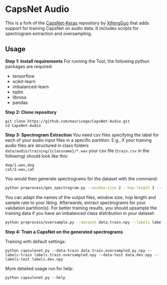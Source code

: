 # CapsNet Audio
This is a fork of the [CapsNet-Keras](https://github.com/XifengGuo/CapsNet-Keras.git) repository by [XifengGuo](https://github.com/XifengGuo) that adds support for training CapsNet on audio data. It includes scripts for spectrogram extraction and oversampling.


## Usage

**Step 1: Install requirements**
For running the Tool, the following python packages are required:
- tensorflow
- scikit-learn
- imbalanced-learn
- tqdm
- librosa
- pandas


**Step 2: Clone repository**
```
git clone https://github.com/mauricege/CapsNet-Audio.git
cd CapsNet-Audio
```

**Step 3: Spectrogram Extraction**
You need csv files specifying the label for each of your audio input files in a specific partition. E.g., if your training audio files are structured in class folders `data/audio/training/{classname}/*.wav` your csv file (`train.csv` in the following) should look like this:
```
dog/1.wav,dog
cat/2.wav,cat
```
You would then generate spectrograms for the dataset with the command:
```bash
python preprocess/gen_spectrogram.py --window-size 2 --hop-length 1 --sample-rate 48000 --data-setup-file train.csv --out-data data.train.npy --base-dir data/audio/training --out-labels labels.training.npy
```
You can adapt the names of the output files, window size, hop length and sample rate to your liking. Afterwards, extract spectrograms for your validation partition(s). For better training results, you should upsample the training data if you have an imbalanced class distribution in your dataset:
```bash
python preprocess/oversample.py --dataset data.train.npy --labels labels.train.npy --out-data data.train.oversampled.py --out-labels labels.train.oversampled.py
```

**Step 4: Train a CapsNet on the generated spectrograms**  

Training with default settings:
```
python capsulenet.py --data-train data.train.oversampled.py.npy --labels-train labels.train.oversampled.npy --data-test data.dev.npy --labels-test labels.dev.npy
```

More detailed usage run for help:
```
python capsulenet.py --help
```





